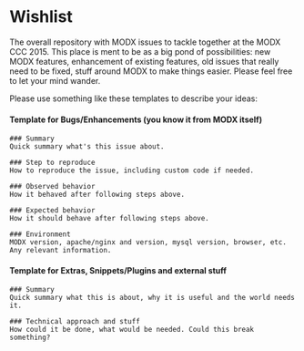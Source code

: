 # Wishlist
The overall repository with MODX issues to tackle together at the MODX CCC 2015. This place is ment to be as a big pond of possibilities: new MODX features, enhancement of existing features, old issues that really need to be fixed, stuff around MODX to make things easier. Please feel free to let your mind wander.

Please use something like these templates to describe your ideas:

#### Template for Bugs/Enhancements (you know it from MODX itself)

    ### Summary
    Quick summary what's this issue about.

    ### Step to reproduce
    How to reproduce the issue, including custom code if needed.

    ### Observed behavior
    How it behaved after following steps above.

    ### Expected behavior
    How it should behave after following steps above.

    ### Environment
    MODX version, apache/nginx and version, mysql version, browser, etc. Any relevant information.

#### Template for Extras, Snippets/Plugins and external stuff

    ### Summary
    Quick summary what this is about, why it is useful and the world needs it.

    ### Technical approach and stuff
    How could it be done, what would be needed. Could this break something?
